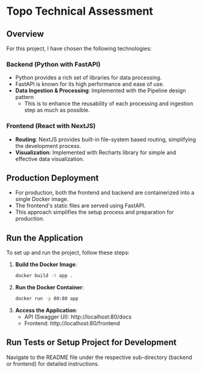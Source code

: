 # Topo Technical Assessment

## Overview
For this project, I have chosen the following technologies:

### Backend (Python with FastAPI)
- Python provides a rich set of libraries for data processing.
- FastAPI is known for its high performance and ease of use.
- **Data Ingestion & Processing**: Implemented with the Pipeline design pattern
    - This is to enhance the reusability of each processing and ingestion step as much as possible.

### Frontend (React with NextJS)
- **Routing**: NextJS provides built-in file-system based routing, simplifying the development process.
- **Visualization**: Implemented with Recharts library for simple and effective data visualization.

## Production Deployment
- For production, both the frontend and backend are containerized into a single Docker image.  
- The frontend's static files are served using FastAPI.  
- This approach simplifies the setup process and preparation for production.


## Run the Application
To set up and run the project, follow these steps:

1. **Build the Docker Image**:
   ```bash
   docker build -t app .
   ```
2. **Run the Docker Container**:
    ```bash
    docker run -p 80:80 app
    ```
3. **Access the Application**:
    - API (Swagger UI): http://localhost:80/docs
    - Frontend: http://localhost:80/frontend


## Run Tests or Setup Project for Development
Navigate to the README file under the respective sub-directory (backend or frontend) for detailed instructions.
